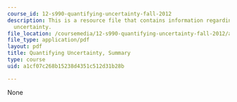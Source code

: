 ```yaml
---
course_id: 12-s990-quantifying-uncertainty-fall-2012
description: This is a resource file that contains information regarding quantifying
  uncertainty.
file_location: /coursemedia/12-s990-quantifying-uncertainty-fall-2012/a1cf07c268b15238d4351c512d31b28b_MIT12_S990F12_Summary.pdf
file_type: application/pdf
layout: pdf
title: Quantifying Uncertainty, Summary
type: course
uid: a1cf07c268b15238d4351c512d31b28b

---
```

None